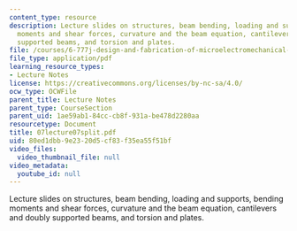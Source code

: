 ```yaml
---
content_type: resource
description: Lecture slides on structures, beam bending, loading and supports, bending
  moments and shear forces, curvature and the beam equation, cantilevers and doubly
  supported beams, and torsion and plates.
file: /courses/6-777j-design-and-fabrication-of-microelectromechanical-devices-spring-2007/80ed1dbb9e2320d5cf83f35ea55f51bf_07lecture07split.pdf
file_type: application/pdf
learning_resource_types:
- Lecture Notes
license: https://creativecommons.org/licenses/by-nc-sa/4.0/
ocw_type: OCWFile
parent_title: Lecture Notes
parent_type: CourseSection
parent_uid: 1ae59ab1-84cc-cb8f-931a-be478d2280aa
resourcetype: Document
title: 07lecture07split.pdf
uid: 80ed1dbb-9e23-20d5-cf83-f35ea55f51bf
video_files:
  video_thumbnail_file: null
video_metadata:
  youtube_id: null
---
```

Lecture slides on structures, beam bending, loading and supports, bending moments and shear forces, curvature and the beam equation, cantilevers and doubly supported beams, and torsion and plates.